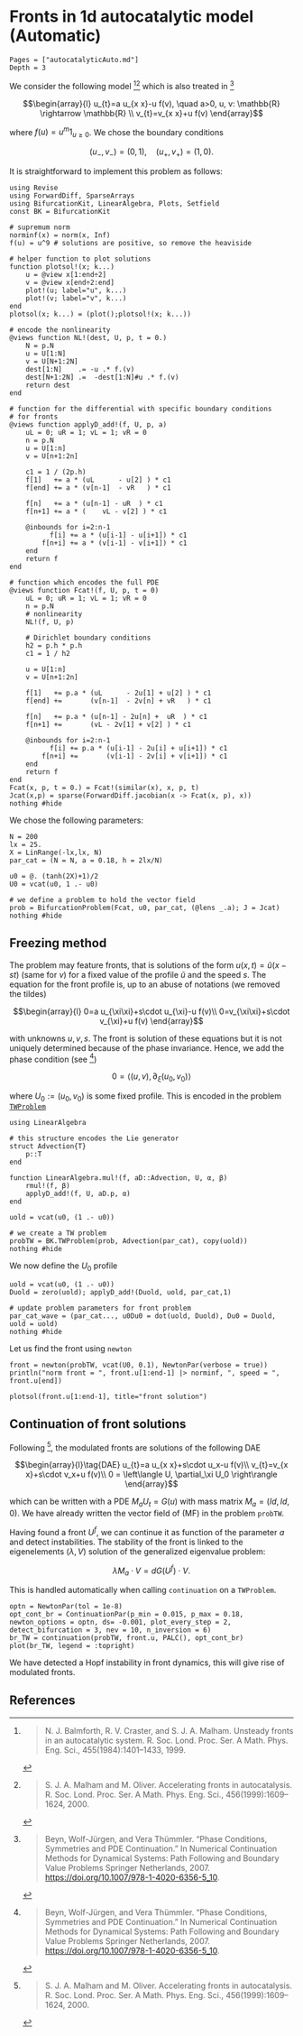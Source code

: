 # Fronts in 1d autocatalytic model (Automatic)

```@contents
Pages = ["autocatalyticAuto.md"]
Depth = 3
```

We consider the following model [^Balmforth][^Malham] which is also treated in [^Beyn]

$$\begin{array}{l}
u_{t}=a u_{x x}-u f(v), \quad a>0, u, v: \mathbb{R} \rightarrow \mathbb{R} \\
v_{t}=v_{x x}+u f(v)
\end{array}$$

where $f(u) = u^m 1_{u\geq 0}$. We chose the boundary conditions

$$\left(u_{-}, v_{-}\right)=(0,1),\quad \left(u_{+}, v_{+}\right)=(1,0)\tag{BC}.$$

It is straightforward to implement this problem as follows:

```@example TUTAUTOCATauto
using Revise
using ForwardDiff, SparseArrays
using BifurcationKit, LinearAlgebra, Plots, Setfield
const BK = BifurcationKit

# supremum norm
norminf(x) = norm(x, Inf)
f(u) = u^9 # solutions are positive, so remove the heaviside

# helper function to plot solutions
function plotsol!(x; k...)
	u = @view x[1:end÷2]
	v = @view x[end÷2:end]
	plot!(u; label="u", k...)
	plot!(v; label="v", k...)
end
plotsol(x; k...) = (plot();plotsol!(x; k...))

# encode the nonlinearity
@views function NL!(dest, U, p, t = 0.)
	N = p.N
	u = U[1:N]
	v = U[N+1:2N]
	dest[1:N]    .= -u .* f.(v)
	dest[N+1:2N] .=  -dest[1:N]#u .* f.(v)
	return dest
end

# function for the differential with specific boundary conditions
# for fronts
@views function applyD_add!(f, U, p, a)
	uL = 0; uR = 1; vL = 1; vR = 0
	n = p.N
	u = U[1:n]
	v = U[n+1:2n]

	c1 = 1 / (2p.h)
	f[1]   += a * (uL      - u[2] ) * c1
	f[end] += a * (v[n-1]  - vR   ) * c1

	f[n]   += a * (u[n-1] - uR  ) * c1
	f[n+1] += a * (    vL - v[2] ) * c1

	@inbounds for i=2:n-1
		  f[i] += a * (u[i-1] - u[i+1]) * c1
		f[n+i] += a * (v[i-1] - v[i+1]) * c1
	end
	return f
end

# function which encodes the full PDE
@views function Fcat!(f, U, p, t = 0)
	uL = 0; uR = 1; vL = 1; vR = 0
	n = p.N
	# nonlinearity
	NL!(f, U, p)

	# Dirichlet boundary conditions
	h2 = p.h * p.h
	c1 = 1 / h2

	u = U[1:n]
	v = U[n+1:2n]

	f[1]   += p.a * (uL      - 2u[1] + u[2] ) * c1
	f[end] +=       (v[n-1]  - 2v[n] + vR   ) * c1

	f[n]   += p.a * (u[n-1] - 2u[n] +  uR  ) * c1
	f[n+1] +=       (vL - 2v[1] + v[2] ) * c1

	@inbounds for i=2:n-1
		  f[i] += p.a * (u[i-1] - 2u[i] + u[i+1]) * c1
		f[n+i] +=       (v[i-1] - 2v[i] + v[i+1]) * c1
	end
	return f
end
Fcat(x, p, t = 0.) = Fcat!(similar(x), x, p, t)
Jcat(x,p) = sparse(ForwardDiff.jacobian(x -> Fcat(x, p), x))
nothing #hide
```

We chose the following parameters:

```@example TUTAUTOCATauto
N = 200
lx = 25.
X = LinRange(-lx,lx, N)
par_cat = (N = N, a = 0.18, h = 2lx/N)

u0 = @. (tanh(2X)+1)/2
U0 = vcat(u0, 1 .- u0)

# we define a problem to hold the vector field
prob = BifurcationProblem(Fcat, u0, par_cat, (@lens _.a); J = Jcat)
nothing #hide
```

## Freezing method

The problem may feature fronts, that is solutions of the form $u(x,t) = \tilde u(x-st)$ (same for $v$) for a fixed value of the profile $\tilde u$ and the speed $s$. The equation for the front profile is, up to an abuse of notations (we removed the tildes)

$$\begin{array}{l}
0=a u_{\xi\xi}+s\cdot u_{\xi}-u f(v)\\
0=v_{\xi\xi}+s\cdot v_{\xi}+u f(v)
\end{array}$$

with unknowns $u,v,s$. The front is solution of these equations but it is not uniquely determined because of the phase invariance. Hence, we add the phase condition (see [^Beyn])

$$0 = \left\langle (u,v), \partial_\xi (u_0,v_0) \right\rangle$$

where $U_0:=(u_0,v_0)$ is some fixed profile. This is encoded in the problem [`TWProblem`](@ref)

```@example TUTAUTOCATauto
using LinearAlgebra

# this structure encodes the Lie generator
struct Advection{T}
	p::T
end

function LinearAlgebra.mul!(f, aD::Advection, U, α, β)
	rmul!(f, β)
	applyD_add!(f, U, aD.p, α)
end

uold = vcat(u0, (1 .- u0))

# we create a TW problem
probTW = BK.TWProblem(prob, Advection(par_cat), copy(uold))
nothing #hide
```

We now define the $U_0$ profile

```@example TUTAUTOCATauto
uold = vcat(u0, (1 .- u0))
Duold = zero(uold); applyD_add!(Duold, uold, par_cat,1)

# update problem parameters for front problem
par_cat_wave = (par_cat..., u0Du0 = dot(uold, Duold), Du0 = Duold, uold = uold)
nothing #hide
```

Let us find the front using `newton`

```@example TUTAUTOCATauto
front = newton(probTW, vcat(U0, 0.1), NewtonPar(verbose = true))
println("norm front = ", front.u[1:end-1] |> norminf, ", speed = ", front.u[end])
```

```@example TUTAUTOCATauto
plotsol(front.u[1:end-1], title="front solution")
```

## Continuation of front solutions

Following [^Malham], the modulated fronts are solutions of the following DAE

$$\begin{array}{l}\tag{DAE}
u_{t}=a u_{x x}+s\cdot u_x-u f(v)\\
v_{t}=v_{x x}+s\cdot v_x+u f(v)\\
0 = \left\langle U, \partial_\xi U_0	\right\rangle
\end{array}$$

which can be written with a PDE $M_aU_t = G(u)$ with mass matrix $M_a = (Id, Id, 0)$. We have already written the vector field of (MF) in the problem `probTW`.

Having found a front $U^f$, we can continue it as function of the parameter $a$ and detect instabilities. The stability of the front is linked to the eigenelements $(\lambda, V)$ solution of the generalized eigenvalue problem:

$$\lambda M_a\cdot V = dG(U^f)\cdot V.$$

This is handled automatically when calling `continuation` on a `TWProblem`.

```@example TUTAUTOCATauto
optn = NewtonPar(tol = 1e-8)
opt_cont_br = ContinuationPar(p_min = 0.015, p_max = 0.18, newton_options = optn, ds= -0.001, plot_every_step = 2, detect_bifurcation = 3, nev = 10, n_inversion = 6)
br_TW = continuation(probTW, front.u, PALC(), opt_cont_br)
plot(br_TW, legend = :topright)
```

We have detected a Hopf instability in front dynamics, this will give rise of modulated fronts.


## References

[^Balmforth]:> N. J. Balmforth, R. V. Craster, and S. J. A. Malham. Unsteady fronts in an autocatalytic system. R. Soc. Lond. Proc. Ser. A Math. Phys. Eng. Sci., 455(1984):1401–1433, 1999.

[^Malham]:> S. J. A. Malham and M. Oliver. Accelerating fronts in autocatalysis. R. Soc. Lond. Proc. Ser. A Math. Phys. Eng. Sci., 456(1999):1609–1624, 2000.

[^Beyn]:> Beyn, Wolf-Jürgen, and Vera Thümmler. “Phase Conditions, Symmetries and PDE Continuation.” In Numerical Continuation Methods for Dynamical Systems: Path Following and Boundary Value Problems Springer Netherlands, 2007. https://doi.org/10.1007/978-1-4020-6356-5_10.
